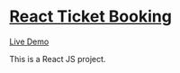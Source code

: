 # [React Ticket Booking](https://github.com/MinaKamaliD/React-Ticket-Booking)                                  
 [Live Demo](https://minakamalid.github.io/React-Ticket-Booking/)
 
This is a React JS project.
